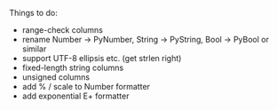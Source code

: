 Things to do:

- range-check columns
- rename Number -> PyNumber, String -> PyString, Bool -> PyBool or similar
- support UTF-8 ellipsis etc. (get strlen right)
- fixed-length string columns
- unsigned columns
- add % / scale to Number formatter
- add exponential E+ formatter
